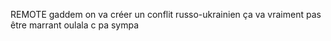 REMOTE
gaddem on va créer un conflit russo-ukrainien 
ça va vraiment pas être marrant 
oulala c pa sympa 
